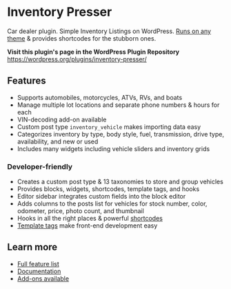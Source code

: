 # Inventory Presser

Car dealer plugin. Simple Inventory Listings on WordPress. [Runs on any theme](https://inventorypresser.com/docs/theme-compatibility-with-vehicle-listings/) & provides shortcodes for the stubborn ones.

__Visit this plugin's page in the WordPress Plugin Repository__
https://wordpress.org/plugins/inventory-presser/


## Features

* Supports automobiles, motorcycles, ATVs, RVs, and boats
* Manage multiple lot locations and separate phone numbers & hours for each
* VIN-decoding add-on available
* Custom post type `inventory_vehicle` makes importing data easy
* Categorizes inventory by type, body style, fuel, transmission, drive type, availability, and new or used
* Includes many widgets including vehicle sliders and inventory grids

### Developer-friendly

* Creates a custom post type & 13 taxonomies to store and group vehicles
* Provides blocks, widgets, shortcodes, template tags, and hooks
* Editor sidebar integrates custom fields into the block editor
* Adds columns to the posts list for vehicles for stock number, color, odometer, price, photo count, and thumbnail
* Hooks in all the right places & powerful [shortcodes](https://inventorypresser.com/docs/shortcodes/)
* [Template tags](https://inventorypresser.com/docs/template-tags/) make front-end development easy

## Learn more

* [Full feature list](https://inventorypresser.com/docs/feature-list/)
* [Documentation](https://inventorypresser.com/docs/)
* [Add-ons available](https://inventorypresser.com/products/plugins/)